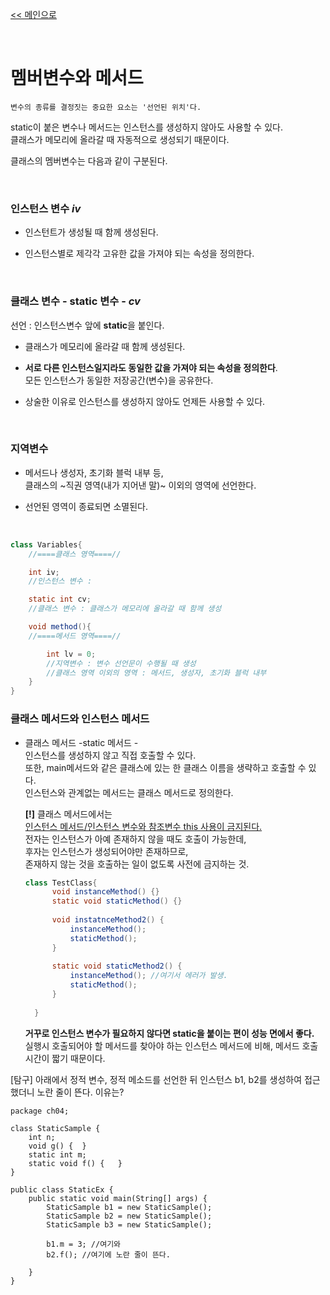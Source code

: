[<< 메인으로](https://github.com/AtomicLiquors/Java_Wiki_Chb)

&nbsp;  

# 멤버변수와 메서드
```
변수의 종류를 결정짓는 중요한 요소는 '선언된 위치'다.
```

static이 붙은 변수나 메서드는 인스턴스를 생성하지 않아도 사용할 수 있다.  
클래스가 메모리에 올라갈 때 자동적으로 생성되기 때문이다.

클래스의 멤버변수는 다음과 같이 구분된다.

&nbsp;  
### 인스턴스 변수 *iv*
- 인스턴트가 생성될 때 함께 생성된다.
- 인스턴스별로 제각각 고유한 값을 가져야 되는 속성을 정의한다.

   &nbsp;  
### 클래스 변수 - static 변수 - *cv*
선언 : 인스턴스변수 앞에 **static**을 붙인다.
- 클래스가 메모리에 올라갈 때 함께 생성된다.
- **서로 다른 인스턴스일지라도 동일한 값을 가져야 되는 속성을 정의한다**.  
    모든 인스턴스가 동일한 저장공간(변수)을 공유한다.
- 상술한 이유로 인스턴스를 생성하지 않아도 언제든 사용할 수 있다. 
  
   &nbsp;  
### 지역변수
- 메서드나 생성자, 초기화 블럭 내부 등,    
     클래스의 ~직권 영역(내가 지어낸 말)~ 이외의 영역에 선언한다.
- 선언된 영역이 종료되면 소멸된다.

   &nbsp;  

```java
class Variables{
    //====클래스 영역====//

    int iv;
    //인스턴스 변수 : 

    static int cv;
    //클래스 변수 : 클래스가 메모리에 올라갈 때 함께 생성

    void method(){
    //====메서드 영역====//

        int lv = 0;
        //지역변수 : 변수 선언문이 수행될 때 생성
        //클래스 영역 이외의 영역 : 메서드, 생성자, 초기화 블럭 내부
    }
}
```




### 클래스 메서드와 인스턴스 메서드


- 클래스 메서드 -static 메서드 -  
  인스턴스를 생성하지 않고 직접 호출할 수 있다.  
  또한, main메서드와 같은 클래스에 있는 한 클래스 이름을 생략하고 호출할 수 있다.  
  인스턴스와 관계없는 메서드는 클래스 메서드로 정의한다.



  **[!]** 클래스 메서드에서는   
  <u>인스턴스 메서드/인스턴스 변수와 참조변수 this 사용이 금지된다.</u>  
  전자는 인스턴스가 아예 존재하지 않을 때도 호출이 가능한데,  
  후자는 인스턴스가 생성되어야만 존재하므로,  
  존재하지 않는 것을 호출하는 일이 없도록 사전에 금지하는 것.  

  ```java
  class TestClass{
        void instanceMethod() {}
        static void staticMethod() {}
        
        void instatnceMethod2() {
            instanceMethod();
            staticMethod();
        }
        
        static void staticMethod2() {
            instanceMethod(); //여기서 에러가 발생.
            staticMethod();
        }
	
    }
     ```

  **거꾸로 인스턴스 변수가 필요하지 않다면 static을 붙이는 편이 성능 면에서 좋다.**  
  실행시 호출되어야 할 메서드를 찾아야 하는 인스턴스 메서드에 비해,   메서드 호출 시간이 짧기 때문이다.
  
  


[탐구]
아래에서 정적 변수, 정적 메소드를 선언한 뒤
인스턴스 b1, b2를 생성하여 접근했더니 노란 줄이 뜬다.
이유는?

```
package ch04;

class StaticSample {
	int n;
	void g() {	}
	static int m;
	static void f() {	}
}

public class StaticEx {
	public static void main(String[] args) {
		StaticSample b1 = new StaticSample();
		StaticSample b2 = new StaticSample();
		StaticSample b3 = new StaticSample();
		
		b1.m = 3; //여기와
		b2.f(); //여기에 노란 줄이 뜬다.
		
	}
}

```

